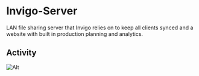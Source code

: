 # Invigo-Server

LAN file sharing server that Invigo relies on to keep all clients synced and a website with built in production planning and analytics.

## Activity

![Alt](https://repobeats.axiom.co/api/embed/617efbdae674f565e20718a046cdee102574a27e.svg "Repobeats analytics image")
